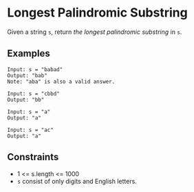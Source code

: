 # Longest Palindromic Substring
Given a string `s`, return <i>the longest palindromic substring</i> in `s`.

## Examples
```
Input: s = "babad"
Output: "bab"
Note: "aba" is also a valid answer.
```
```
Input: s = "cbbd"
Output: "bb"
```
```
Input: s = "a"
Output: "a"
```
```
Input: s = "ac"
Output: "a"
```

## Constraints
* 1 <= s.length <= 1000
* `s` consist of only digits and English letters.
